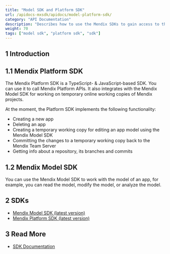 ```yaml
---
title: "Model SDK and Platform SDK"
url: /apidocs-mxsdk/apidocs/model-platform-sdk/
category: "API Documentation"
description: "Describes how to use the Mendix SDKs to gain access to the inner-workings of a Mendix app."
weight: 70
tags: ["model sdk", "platform sdk", "sdk"]
---
```


## 1 Introduction

## 1.1 Mendix Platform SDK

The Mendix Platform SDK is a TypeScript- & JavaScript-based SDK. You can use it to call Mendix Platform APIs. It also integrates with the Mendix Model SDK for working on temporary online working copies of Mendix projects.

At the moment, the Platform SDK implements the following functionality:

* Creating a new app
* Deleting an app
* Creating a temporary working copy for editing an app model using the Mendix Model SDK
* Committing the changes to a temporary working copy back to the Mendix Team Server
* Getting info about a repository, its branches and commits

## 1.2 Mendix Model SDK

You can use the Mendix Model SDK to work with the model of an app, for example, you can read the model, modify the model, or analyze the model.

## 2 SDKs

* [Mendix Model SDK (latest version)](https://apidocs.rnd.mendix.com/modelsdk/latest/index.html)
* [Mendix Platform SDK (latest version)](https://apidocs.rnd.mendix.com/platformsdk/latest/index.html)

## 3 Read More

* [SDK Documentation](/apidocs-mxsdk/mxsdk/)
